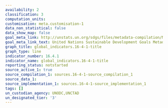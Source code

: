 ```yaml
---
availability: 2
classification: 3
computation_units:
customisation: meta.customisation-1
data_non_statistical: false
data_show_map: false
goal_meta_link: http://unstats.un.org/sdgs/files/metadata-compilation/Metadata-Goal-16.pdf
goal_meta_link_text: United Nations Sustainable Development Goals Metadata (pdf 1361kB)
graph_title: global_indicators.16-4-1-title
graph_type: line
indicator_number: 16.4.1
indicator_name: global_indicators.16-4-1-title
reporting_status: notstarted
source_active_1: true
source_compilation_1: sources.16-4-1-source_compilation_1
source_data_1:
source_implementation_1: sources.16-4-1-source_implementation_1
tags: []
un_custodian_agency: UNODC,UNCTAD
un_designated_tier: '3'
---
```

